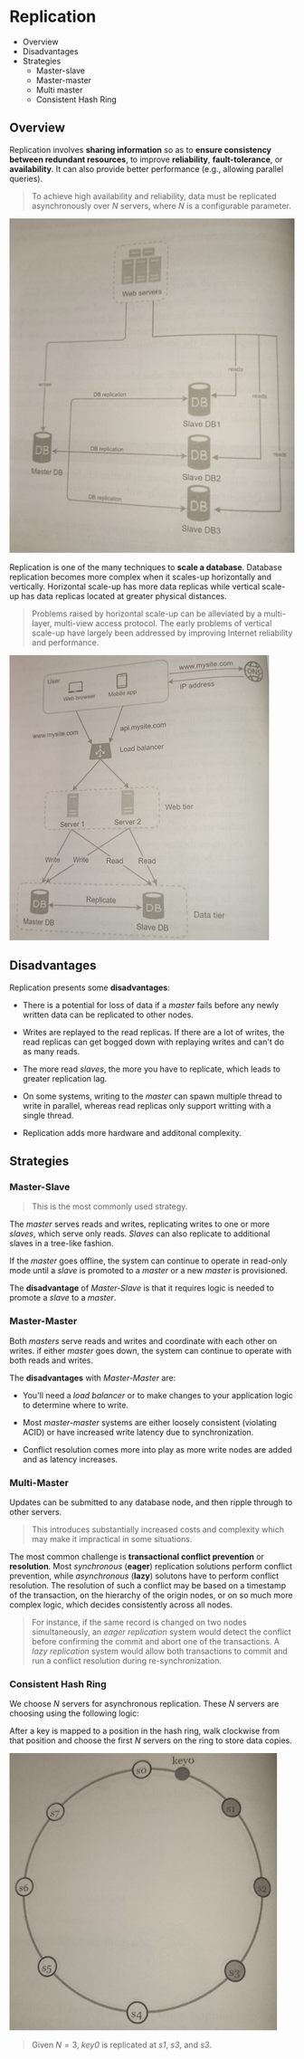 # Replication

* Overview
* Disadvantages
* Strategies
  * Master-slave
  * Master-master
  * Multi master
  * Consistent Hash Ring

## Overview

Replication involves **sharing information** so as to **ensure consistency between redundant resources**, to improve **reliability**, **fault-tolerance**, or **availability**. It can also provide better performance (e.g., allowing parallel queries).

> To achieve high availability and reliability, data must be replicated asynchronously over *N* servers, where *N* is a configurable parameter.

![](2021-08-28-20-30-54.png)

Replication is one of the many techniques to **scale a database**. Database replication becomes more complex when it scales-up horizontally and vertically. Horizontal scale-up has more data replicas while vertical scale-up has data replicas located at greater physical distances.

> Problems raised by horizontal scale-up can be alleviated by a multi-layer, multi-view access protocol. The early problems of vertical scale-up have largely been addressed by improving Internet reliability and performance.

![](2021-08-28-20-30-10.png)

## Disadvantages

Replication presents some **disadvantages**:

* There is a potential for loss of data if a *master* fails before any newly written data can be replicated to other nodes.

* Writes are replayed to the read replicas. If there are a lot of writes, the read replicas can get bogged down with replaying writes and can't do as many reads.

* The more read *slaves*, the more you have to replicate, which leads to greater replication lag.

* On some systems, writing to the *master* can spawn multiple thread to write in parallel, whereas read replicas only support writting with a single thread.

* Replication adds more hardware and additonal complexity.

## Strategies

### Master-Slave

> This is the most commonly used strategy.

The *master* serves reads and writes, replicating writes to one or more *slaves*, which serve only reads. *Slaves* can also replicate to additional slaves in a tree-like fashion.

If the *master* goes offline, the system can continue to operate in read-only mode until a *slave* is promoted to a *master* or a new *master* is provisioned.

The **disadvantage** of *Master-Slave* is that it requires logic is needed to promote a *slave* to a *master*.

### Master-Master

Both *masters* serve reads and writes and coordinate with each other on writes. if either *master* goes down, the system can continue to operate with both reads and writes.

The **disadvantages** with *Master-Master* are:

* You'll need a *load balancer* or to make changes to your application logic to determine where to write.

* Most *master-master* systems are either loosely consistent (violating ACID) or have increased write latency due to synchronization.

* Conflict resolution comes more into play as more write nodes are added and as latency increases.

### Multi-Master

Updates can be submitted to any database node, and then ripple through to other servers.

> This introduces substantially increased costs and complexity which may make it impractical in some situations.

The most common challenge is **transactional conflict prevention** or **resolution**. Most *synchronous* (**eager**) replication solutions perform conflict prevention, while *asynchronous* (**lazy**) solutons have to perform conflict resolution. The resolution of such a conflict may be based on a timestamp of the transaction, on the hierarchy of the origin nodes, or on so much more complex logic, which decides consistently across all nodes.

> For instance, if the same record is changed on two nodes simultaneously, an *eager replication* system would detect the conflict before confirming the commit and abort one of the transactions. A *lazy replication* system would allow both transactions to commit and run a conflict resolution during re-synchronization.

### Consistent Hash Ring

We choose *N* servers for asynchronous replication. These *N* servers are choosing using the following logic:

After a key is mapped to a position in the hash ring, walk clockwise from that position and choose the first $N$ servers on the ring to store data copies.

![](2021-09-04-21-51-43.png)

> Given $N = 3$, *key0* is replicated at *s1*, *s3*, and *s3*.
